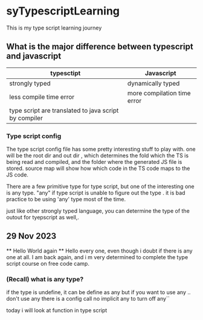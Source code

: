 # syTypescriptLearning

This is my type script learning journey

## What is the major difference between typescript and javascript

| typesctipt                                            | Javascript                  |
| ----------------------------------------------------- | --------------------------- |
| strongly typed                                        | dynamically typed           |
| less compile time error                               | more compilation time error |
| type script are translated to java script by compiler |                             |

### Type script config

The type script config file has some pretty interesting stuff to play with. one will be the root dir and out dir , which determines the fold which the TS is being read and compiled, and the folder where the generated JS file is stored.
source map will show how which code in the TS code maps to the JS code.

There are a few primitive type for type script, but one of the interesting one is any type. "any" if type script is unable to figure out the type . it is bad practice to be using 'any' type most of the time.

just like other strongly typed language, you can determine the type of the outout for tyepscript as well,.

## 29 Nov 2023 
** Hello World again **
Hello every one, even though i doubt if there is any one at all. I am back again, and i m very determined to complete the type script course on free code camp. 
### (Recall) what is any type?
if the type is undefine, it can be define as any but if you want to use any .. don't use any 
there is a config call no implicit any to turn off any``

today i will look at function in type script
